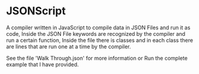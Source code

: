 # JSONScript
A compiler written in JavaScript to compile data in JSON Files and run it as code,
Inside the JSON File keywords are recognized by the compiler and run a certain function,
Inside the file there is classes and in each class there are lines that are run one at a time by the compiler.

See the file 'Walk Through.json' for more information or Run the complete example that I have provided.
